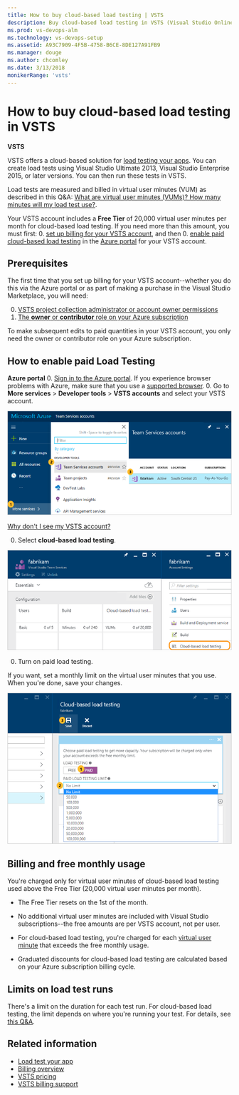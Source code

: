 ```yaml
---
title: How to buy cloud-based load testing | VSTS
description: Buy cloud-based load testing in VSTS (Visual Studio Online, VSO, VSTS)
ms.prod: vs-devops-alm
ms.technology: vs-devops-setup
ms.assetid: A93C7909-4F5B-4758-B6CE-8DE127A91FB9
ms.manager: douge
ms.author: chcomley
ms.date: 3/13/2018
monikerRange: 'vsts'
---
```



#  How to buy cloud-based load testing in VSTS

**VSTS**

VSTS offers a cloud-based solution for [load testing your apps](../load-test/index.md). You can create load tests using Visual Studio Ultimate 2013, Visual Studio Enterprise 2015, or later versions. You can then run these tests in VSTS.

Load tests are measured and billed in virtual user minutes (VUM) as described in  this Q&A: [What are virtual user minutes (VUMs)? How many minutes will my load test use?](../load-test/reference-qa.md#VUM). 

Your VSTS account includes a **Free Tier** of 20,000 virtual user minutes per month for cloud-based load testing.
If you need more than this amount, you must first:
0. [set up billing for your VSTS account](set-up-billing-for-your-account-vs.md), and then 
0. [enable paid cloud-based load testing](#buy-load-testing) in the [Azure portal](https://portal.azure.com) for your VSTS account.

<a name="buy-load-testing"></a>
## Prerequisites

The first time that you set up billing for your VSTS account--whether you do this via the Azure portal or as part of making a purchase in the Visual Studio Marketplace, you will need:

0. [VSTS project collection administrator or account owner permissions](../accounts/faq-add-delete-users.md#find-owner)
0. [The **owner** or **contributor** role on your Azure subscription](add-backup-billing-managers.md)

To make subsequent edits to paid quantities in your VSTS account, you only need the owner or contributor role on your Azure subscription.

## How to enable paid Load Testing

**Azure portal**
0. [Sign in to the Azure portal](https://portal.azure.com/).
If you experience browser problems with Azure,
make sure that you use a [supported browser](https://azure.microsoft.com/en-us/documentation/articles/azure-preview-portal-supported-browsers-devices/).
0. Go to **More services** > **Developer tools** > **VSTS accounts** and select your VSTS account.

![Browse, VSTS accounts, select your account](_img/_shared/ap_vso_selectlinkedaccount.png)

[Why don't I see my VSTS account?](faq-pay-for-basic-users.md#WhyNoVSOAccount)

0. Select **cloud-based load testing**.

![Click Settings, select cloud-based load testing](_img/get-more-build-load-testing/ap_vso_manageservices.png)

0. Turn on paid load testing.

If you want, set a monthly limit on the virtual user minutes that you use. When you're done, save your changes.

![Click Paid, select an optional monthly limit, save changes](_img/get-more-build-load-testing/ap_vso_paidcloudloadtesting.png)

## Billing and free monthly usage

You're charged only for virtual user minutes of cloud-based load testing used above the Free Tier (20,000 virtual user minutes per month).  

*  The Free Tier resets on the 1st of the month.

*  No additional virtual user minutes are included with Visual Studio subscriptions--the free amounts are per VSTS account, not per user.

*  For cloud-based load testing, you're charged for each 
   [virtual user minute](../load-test/reference-qa.md#VUM) that exceeds the free monthly usage.

*   Graduated discounts for cloud-based load testing are calculated based on your Azure subscription billing cycle.

## Limits on load test runs

There's a limit on the duration for each test run. For cloud-based load testing, the limit depends on where you're 
running your test.  For details, see [this Q&A](../load-test/reference-qa.md#test-limits).

## Related information  

- [Load test your app](../load-test/get-started-simple-cloud-load-test.md)  
- [Billing overview](overview.md)  
- [VSTS pricing](https://azure.microsoft.com/pricing/details/visual-studio-team-services/)
- [VSTS billing support](https://www.visualstudio.com/team-services/support/)
